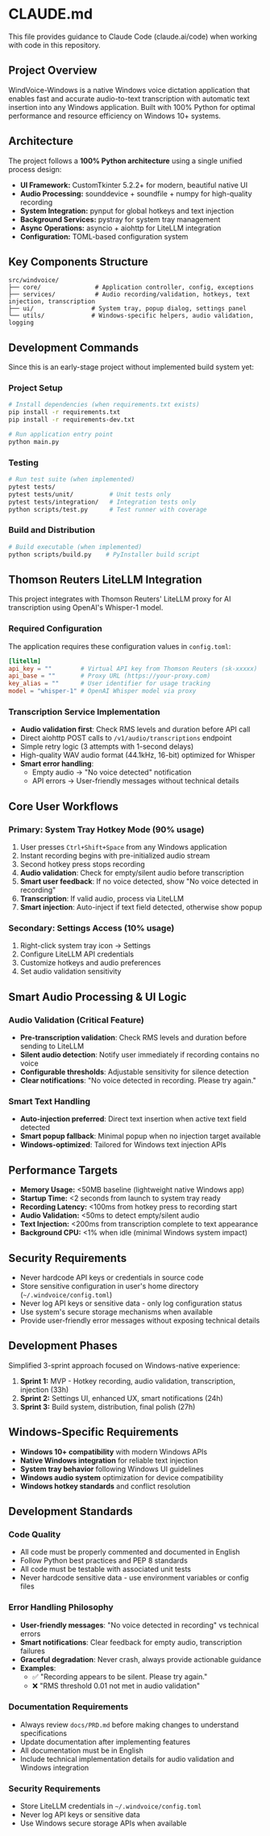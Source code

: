 # CLAUDE.md

This file provides guidance to Claude Code (claude.ai/code) when working with code in this repository.

## Project Overview

WindVoice-Windows is a native Windows voice dictation application that enables fast and accurate audio-to-text transcription with automatic text insertion into any Windows application. Built with 100% Python for optimal performance and resource efficiency on Windows 10+ systems.

## Architecture

The project follows a **100% Python architecture** using a single unified process design:

- **UI Framework:** CustomTkinter 5.2.2+ for modern, beautiful native UI
- **Audio Processing:** sounddevice + soundfile + numpy for high-quality recording
- **System Integration:** pynput for global hotkeys and text injection
- **Background Services:** pystray for system tray management
- **Async Operations:** asyncio + aiohttp for LiteLLM integration
- **Configuration:** TOML-based configuration system

## Key Components Structure

```
src/windvoice/
├── core/               # Application controller, config, exceptions
├── services/           # Audio recording/validation, hotkeys, text injection, transcription
├── ui/                # System tray, popup dialog, settings panel
└── utils/             # Windows-specific helpers, audio validation, logging
```

## Development Commands

Since this is an early-stage project without implemented build system yet:

### Project Setup
```bash
# Install dependencies (when requirements.txt exists)
pip install -r requirements.txt
pip install -r requirements-dev.txt

# Run application entry point
python main.py
```

### Testing
```bash
# Run test suite (when implemented)
pytest tests/
pytest tests/unit/          # Unit tests only  
pytest tests/integration/   # Integration tests only
python scripts/test.py      # Test runner with coverage
```

### Build and Distribution
```bash
# Build executable (when implemented)
python scripts/build.py    # PyInstaller build script
```

## Thomson Reuters LiteLLM Integration

This project integrates with Thomson Reuters' LiteLLM proxy for AI transcription using OpenAI's Whisper-1 model.

### Required Configuration
The application requires these configuration values in `config.toml`:

```toml
[litellm]
api_key = ""        # Virtual API key from Thomson Reuters (sk-xxxxx)
api_base = ""       # Proxy URL (https://your-proxy.com)  
key_alias = ""      # User identifier for usage tracking
model = "whisper-1" # OpenAI Whisper model via proxy
```

### Transcription Service Implementation
- **Audio validation first**: Check RMS levels and duration before API call
- Direct aiohttp POST calls to `/v1/audio/transcriptions` endpoint
- Simple retry logic (3 attempts with 1-second delays) 
- High-quality WAV audio format (44.1kHz, 16-bit) optimized for Whisper
- **Smart error handling**: 
  - Empty audio → "No voice detected" notification
  - API errors → User-friendly messages without technical details

## Core User Workflows

### Primary: System Tray Hotkey Mode (90% usage)
1. User presses `Ctrl+Shift+Space` from any Windows application
2. Instant recording begins with pre-initialized audio stream
3. Second hotkey press stops recording
4. **Audio validation**: Check for empty/silent audio before transcription
5. **Smart user feedback**: If no voice detected, show "No voice detected in recording"
6. **Transcription**: If valid audio, process via LiteLLM
7. **Smart injection**: Auto-inject if text field detected, otherwise show popup

### Secondary: Settings Access (10% usage)
1. Right-click system tray icon → Settings
2. Configure LiteLLM API credentials
3. Customize hotkeys and audio preferences
4. Set audio validation sensitivity

## Smart Audio Processing & UI Logic

### Audio Validation (Critical Feature)
- **Pre-transcription validation**: Check RMS levels and duration before sending to LiteLLM
- **Silent audio detection**: Notify user immediately if recording contains no voice
- **Configurable thresholds**: Adjustable sensitivity for silence detection
- **Clear notifications**: "No voice detected in recording. Please try again."

### Smart Text Handling
- **Auto-injection preferred**: Direct text insertion when active text field detected
- **Smart popup fallback**: Minimal popup when no injection target available
- **Windows-optimized**: Tailored for Windows text injection APIs

## Performance Targets

- **Memory Usage:** <50MB baseline (lightweight native Windows app)
- **Startup Time:** <2 seconds from launch to system tray ready
- **Recording Latency:** <100ms from hotkey press to recording start
- **Audio Validation:** <50ms to detect empty/silent audio
- **Text Injection:** <200ms from transcription complete to text appearance
- **Background CPU:** <1% when idle (minimal Windows system impact)

## Security Requirements

- Never hardcode API keys or credentials in source code
- Store sensitive configuration in user's home directory (`~/.windvoice/config.toml`)
- Never log API keys or sensitive data - only log configuration status
- Use system's secure storage mechanisms when available
- Provide user-friendly error messages without exposing technical details

## Development Phases

Simplified 3-sprint approach focused on Windows-native experience:

1. **Sprint 1:** MVP - Hotkey recording, audio validation, transcription, injection (33h)
2. **Sprint 2:** Settings UI, enhanced UX, smart notifications (24h)  
3. **Sprint 3:** Build system, distribution, final polish (27h)

## Windows-Specific Requirements

- **Windows 10+ compatibility** with modern Windows APIs
- **Native Windows integration** for reliable text injection
- **System tray behavior** following Windows UI guidelines
- **Windows audio system** optimization for device compatibility
- **Windows hotkey standards** and conflict resolution

## Development Standards

### Code Quality
- All code must be properly commented and documented in English
- Follow Python best practices and PEP 8 standards
- All code must be testable with associated unit tests
- Never hardcode sensitive data - use environment variables or config files

### Error Handling Philosophy
- **User-friendly messages**: "No voice detected in recording" vs technical errors
- **Smart notifications**: Clear feedback for empty audio, transcription failures
- **Graceful degradation**: Never crash, always provide actionable guidance
- **Examples**:
  - ✅ "Recording appears to be silent. Please try again."
  - ❌ "RMS threshold 0.01 not met in audio validation"

### Documentation Requirements
- Always review `docs/PRD.md` before making changes to understand specifications
- Update documentation after implementing features
- All documentation must be in English
- Include technical implementation details for audio validation and Windows integration

### Security Requirements
- Store LiteLLM credentials in `~/.windvoice/config.toml`
- Never log API keys or sensitive data
- Use Windows secure storage APIs when available